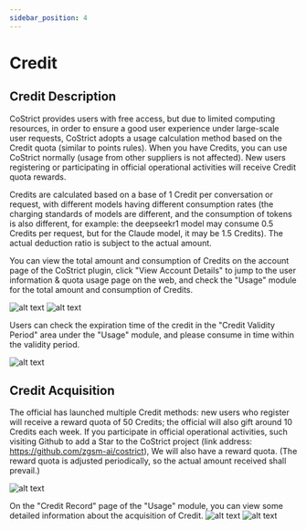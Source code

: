 ```yaml
---
sidebar_position: 4
---
```


# Credit 

## Credit Description

CoStrict provides users with free access, but due to limited computing resources, in order to ensure a good user experience under large-scale user requests, CoStrict adopts a usage calculation method based on the Credit quota (similar to points rules). When you have Credits, you can use CoStrict normally (usage from other suppliers is not affected). New users registering or participating in official operational activities will receive Credit quota rewards.

Credits are calculated based on a base of 1 Credit per conversation or request, with different models having different consumption rates (the charging standards of models are different, and the consumption of tokens is also different, for example: the deepseekr1 model may consume 0.5 Credits per request, but for the Claude model, it may be 1.5 Credits). The actual deduction ratio is subject to the actual amount.

You can view the total amount and consumption of Credits on the account page of the CoStrict plugin, click "View Account Details" to jump to the user information & quota usage page on the web, and check the "Usage" module for the total amount and consumption of Credits.

![alt text](./credit/1.png)
![alt text](./credit/2.png)

Users can check the expiration time of the credit in the "Credit Validity Period" area under the "Usage" module, and please consume in time within the validity period.

![alt text](./credit/3.png)

## Credit Acquisition

The official has launched multiple Credit methods: new users who register will receive a reward quota of 50 Credits; the official will also gift around 10 Credits each week. If you participate in official operational activities, such visiting Github to add a Star to the CoStrict project (link address: https://github.com/zgsm-ai/costrict), We will also have a reward quota. (The reward quota is adjusted periodically, so the actual amount received shall prevail.)

![alt text](./credit/4.png)

On the "Credit Record" page of the "Usage" module, you can view some detailed information about the acquisition of Credit. 
![alt text](./credit/5.png)
![alt text](./credit/6.png)

